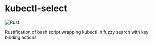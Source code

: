 # kubectl-select

![Rust](https://github.com/Jacobious52/kubectl-select/workflows/Rust/badge.svg)

Rustification of bash script wrapping kubectl in fuzzy search with key binding actions

